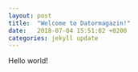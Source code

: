 ```yaml
---
layout: post
title:  "Welcome to Datormagazin!"
date:   2018-07-04 15:51:02 +0200
categories: jekyll update
---
```

Hello world!
